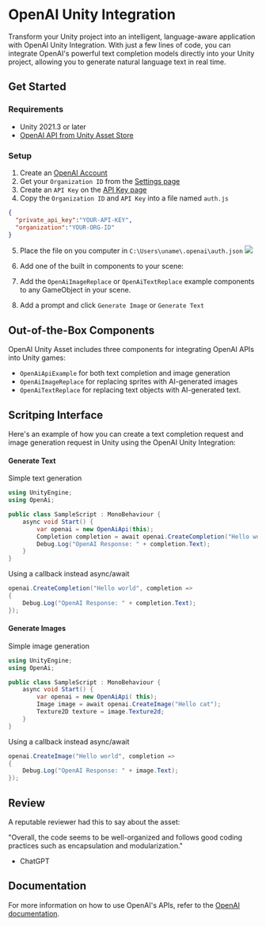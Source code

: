 OpenAI Unity Integration
========================

Transform your Unity project into an intelligent, language-aware application with OpenAI Unity Integration. With just a few lines of code, you can integrate OpenAI's powerful text completion models directly into your Unity project, allowing you to generate natural language text in real time.


Get Started
-----------

### Requirements

-   Unity 2021.3 or later
-   [OpenAI API from Unity Asset Store](https://assetstore.unity.com/packages/slug/247238)

### Setup

1. Create an [OpenAI Account](https://platform.openai.com/signup)  
2. Get your `Organization ID` from the [Settings page](https://beta.openai.com/docs/api-reference/authentication)
3. Create an `API Key` on the [API Key page](https://platform.openai.com/account/api-keys) 
4. Copy the `Organization ID` and `API Key` into a file named `auth.js`


```json
{
  "private_api_key":"YOUR-API-KEY",
  "organization":"YOUR-ORG-ID"
}
```

5. Place the file on you computer in `C:\Users\uname\.openai\auth.json`
    ![](https://i.imgur.com/VyqUK0r.png)

6. Add one of the built in components to your scene:
7. Add the `OpenAiImageReplace` or `OpenAiTextReplace` example components to any GameObject in your scene.
8. Add a prompt and click `Generate Image` or `Generate Text`


Out-of-the-Box Components
-------------------------

OpenAI Unity Asset includes three components for integrating OpenAI APIs into Unity games:

-   `OpenAiApiExample` for both text completion and image generation
-   `OpenAiImageReplace` for replacing sprites with AI-generated images
-   `OpenAiTextReplace` for replacing text objects with AI-generated text.


Scritping Interface
-------------------------

Here's an example of how you can create a text completion request and image generation request in Unity using the OpenAI Unity Integration:

#### Generate Text

Simple text generation
```csharp
using UnityEngine;
using OpenAi;

public class SampleScript : MonoBehaviour {
    async void Start() {
        var openai = new OpenAiApi(this);
        Completion completion = await openai.CreateCompletion("Hello world");
        Debug.Log("OpenAI Response: " + completion.Text);
    }
}
```

Using a callback instead async/await
```csharp
openai.CreateCompletion("Hello world", completion =>
{
    Debug.Log("OpenAI Response: " + completion.Text);
});
```

#### Generate Images

Simple image generation
```csharp
using UnityEngine;
using OpenAi;

public class SampleScript : MonoBehaviour {
    async void Start() {
        var openai = new OpenAiApi( this);
        Image image = await openai.CreateImage("Hello cat");
        Texture2D texture = image.Texture2d;
    }
}
```

Using a callback instead async/await
```csharp
openai.CreateImage("Hello world", completion =>
{
    Debug.Log("OpenAI Response: " + image.Text);
});
```

Review
------

A reputable reviewer had this to say about the asset:

"Overall, the code seems to be well-organized and follows good coding practices such as encapsulation and modularization."

-   ChatGPT

Documentation
-------------
For more information on how to use OpenAI's APIs, refer to the [OpenAI documentation](https://beta.openai.com/docs).